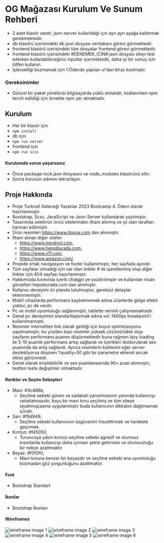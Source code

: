 # OG Mağazası Kurulum Ve Sunum Rehberi

- 2 adet klasör vardır, json-server kullanıldığı için ayrı ayrı ayağa kaldırmak gerekmektedir.
- db klasörü içerisindeki db.json dosyası veritabanı görevi görmektedir.
- frontend klasörü içerisindeki tüm dosyalar frontend görevi görmektedir.
- frontend klasörü içerisindeki #DENEMEK_ICIN#.json dosyası siteyi test ederken kullanabileceğiniz inputlar içermektedir, daha iyi bir sonuç için lütfen kullanın.
- İşlevselliği bozmamak için 1.Ödevde yapılan ui'dan biraz kısılmıştır.

### Gereksinimler

- Güncel bir paket yöneticisi bilgisayarda yüklü olmalıdır, kodlanırken npm tercih edildiği için örnekte npm yer almaktadır.

## Kurulum

- Her bir klasör için
- `npm install`
- db için
- `npm run server`
- frontend için
- `npm run scss`

#### Kurulumda sorun yaşarsanız

- Önce package-lock.json dosyasını ve node_modules klasörünü silin.
- Sonra kurulum adımını tekrarlayın.

## Proje Hakkında

- Proje Turkcell Geleceği Yazanlar 2023 Bootcamp 4. Ödevi olarak hazırlanmıştır.
- Bootstrap, Scss, JavaScript ve Json-Server kullanılarak yazılmıştır.
- Tasarımda sektörün öncü sitelerinden ilham alınmış ve iyi olan tarafları harman edilmiştir.
- Ürün resimleri https://www.itopya.com dan alınmıştır.
- İlham alınan diğer siteler:
  - https://www.trendyol.com,
  - https://www.hepsiburada.com,
  - https://www.n11.com,
  - https://www.amazon.com/
- Projede ortak navigasyon ve footer kullanılmıştır, her sayfada aynıdır.
- Tüm sayfalar olmadığı için var olan linkler # ile işaretlenmiş olup diğer linkler için 404 sayfası hazırlanmıştır.
- Hakkımızda kısmında içerik chatgpt ye yazdırılmıştır ve kullanılan insan görselleri hepsiburada.com dan alınmıştır.
- Kullanıcı deneyimi ön planda tutulmuştur, gereksiz detaylar eklenmemiştir.
- Mobil cihazlarda performans kaybetmemek adına ürünlerde gölge efekti yoktur, pc de vardır.
- Pc ve mobil uyumluluğu sağlanmıştır, tablette verimli çalışmamaktadır.
- Genel pc deneyimini standartlaştırmak adına xxl: 1400px breakpoint'i kullanılmamıştır.
- Resimler internetten link olarak geldiği için boyut optimizasyonu yapılmamıştır, bu yüzden bazı resimler yüksek çözünürlükte olup sayfanın performans puanını düşürmektedir buna rağmen lazy loading ile 5-10 puanlık performans artışı sağlandı ve içerikleri doldurularak seo puanında da artış sağlandı. Ayrıca resimlerin kalitesini eğer server destekliyorsa düşüren ?quality=50 gibi bir parametre eklendi ancak etkisi görünmedi.
- Genel olarak erişilebilirlik ve seo puanlamasında 90+ puan alınmıştır, testten teste değişimler olmaktadır.

#### Renkler ve Seçim Sebepleri

- Mavi: #3c486b;
  - Seçilme sebebi güven ve sadakati yansıtmasının yanında kullanıcıyı rahatlatmasıdır, koyu bir mavi tonu seçilmiş ve tüm siteye siyahmışçasına uygulanmıştır buda kullanıcının dikkatını dağıtmamak içindir.
- Sarı: #f9d949;
  - Seçilme sebebi kullanıcının özgüvenini hissettirmek ve harekete geçirmek.
- Kırmızı: #f45050;
  - Turuncuya yakın kırmızı seçilme sebebi agresif ve olumsuz kısımlarda kullanıcıyı daha iyimser şekle getirmesi ve olumsuzluğu bir nebze azaltmaktır.
- Beyaz: #f0f0f0;
  - Mavi tonuna benzer bir beyazdır ve seçilme sebebi ana uyumluluğu bozmadan göz yorgunluğunu azaltmaktır.

#### Font

- Bootstrap Standart

#### İkonlar

- Bootstrap İkonları

#### Wireframes

![wireframe image 1](./wireframes/wireframe-1.jpg)
![wireframe image 2](./wireframes/wireframe-2.jpg)
![wireframe image 3](./wireframes/wireframe-3.jpg)
![wireframe image 4](./wireframes/wireframe-4.jpg)
![wireframe image 5](./wireframes/wireframe-5.jpg)
![wireframe image 6](./wireframes/wireframe-6.jpg)
